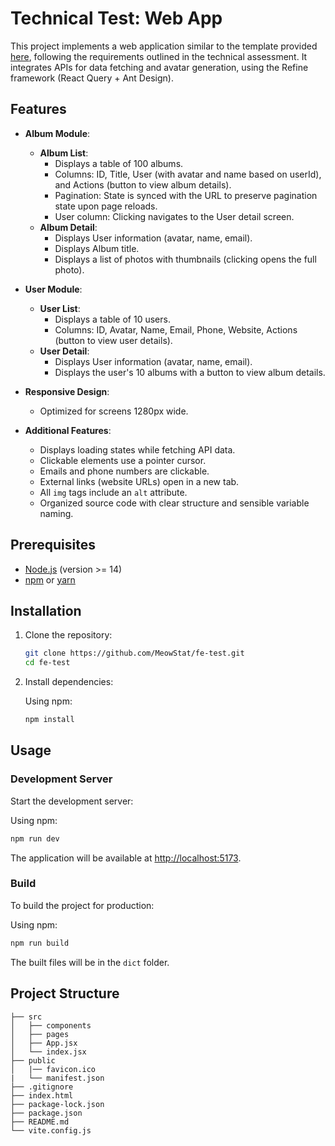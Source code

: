 # Technical Test: Web App

This project implements a web application similar to the template provided [here](https://gi-pf.vercel.app/), following the requirements outlined in the technical assessment. It integrates APIs for data fetching and avatar generation, using the Refine framework (React Query + Ant Design).

## Features

- **Album Module**:
  - **Album List**:
    - Displays a table of 100 albums.
    - Columns: ID, Title, User (with avatar and name based on userId), and Actions (button to view album details).
    - Pagination: State is synced with the URL to preserve pagination state upon page reloads.
    - User column: Clicking navigates to the User detail screen.
  - **Album Detail**:
    - Displays User information (avatar, name, email).
    - Displays Album title.
    - Displays a list of photos with thumbnails (clicking opens the full photo).

- **User Module**:
  - **User List**:
    - Displays a table of 10 users.
    - Columns: ID, Avatar, Name, Email, Phone, Website, Actions (button to view user details).
  - **User Detail**:
    - Displays User information (avatar, name, email).
    - Displays the user's 10 albums with a button to view album details.

- **Responsive Design**:
  - Optimized for screens 1280px wide.

- **Additional Features**:
  - Displays loading states while fetching API data.
  - Clickable elements use a pointer cursor.
  - Emails and phone numbers are clickable.
  - External links (website URLs) open in a new tab.
  - All `img` tags include an `alt` attribute.
  - Organized source code with clear structure and sensible variable naming.


## Prerequisites

- [Node.js](https://nodejs.org/) (version >= 14)
- [npm](https://www.npmjs.com/) or [yarn](https://yarnpkg.com/)



## Installation

1. Clone the repository:

   ```bash
   git clone https://github.com/MeowStat/fe-test.git
   cd fe-test
   ```

2. Install dependencies:

   Using npm:
   ```bash
   npm install
   ```

## Usage

### Development Server

Start the development server:

Using npm:
```bash
npm run dev
```

The application will be available at [http://localhost:5173](http://localhost:5173).

### Build

To build the project for production:

Using npm:
```bash
npm run build
```

The built files will be in the `dict` folder.

## Project Structure

```plaintext
├── src
│   ├── components 
│   ├── pages         
│   ├── App.jsx
│   └── index.jsx     
├── public
│   |── favicon.ico
|   └── manifest.json  
├── .gitignore
├── index.html
├── package-lock.json
├── package.json      
├── README.md        
└── vite.config.js
```

